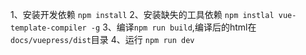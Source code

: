 1、安装开发依赖 `npm install`
2、安装缺失的工具依赖 `npm instlal vue-template-compiler -g`
3、编译`npm run build`,编译后的html在`docs/vuepress/dist`目录
4、运行 `npm run dev`

